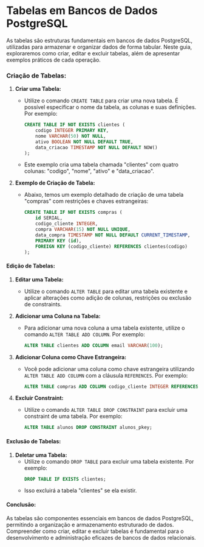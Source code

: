 # Tabelas em Bancos de Dados PostgreSQL

As tabelas são estruturas fundamentais em bancos de dados PostgreSQL, utilizadas para armazenar e organizar dados de forma tabular. Neste guia, exploraremos como criar, editar e excluir tabelas, além de apresentar exemplos práticos de cada operação.

### Criação de Tabelas:

1. **Criar uma Tabela:**
   - Utilize o comando `CREATE TABLE` para criar uma nova tabela. É possível especificar o nome da tabela, as colunas e suas definições. Por exemplo:
     ```sql
     CREATE TABLE IF NOT EXISTS clientes (
         codigo INTEGER PRIMARY KEY,
         nome VARCHAR(50) NOT NULL,
         ativo BOOLEAN NOT NULL DEFAULT TRUE,
         data_criacao TIMESTAMP NOT NULL DEFAULT NOW()
     );
     ```
   - Este exemplo cria uma tabela chamada "clientes" com quatro colunas: "codigo", "nome", "ativo" e "data_criacao".

2. **Exemplo de Criação de Tabela:**
   - Abaixo, temos um exemplo detalhado de criação de uma tabela "compras" com restrições e chaves estrangeiras:
     ```sql
     CREATE TABLE IF NOT EXISTS compras (
         id SERIAL,
         codigo_cliente INTEGER,
         compra VARCHAR(15) NOT NULL UNIQUE,
         data_compra TIMESTAMP NOT NULL DEFAULT CURRENT_TIMESTAMP,
         PRIMARY KEY (id),
         FOREIGN KEY (codigo_cliente) REFERENCES clientes(codigo)
     );
     ```

#### Edição de Tabelas:

1. **Editar uma Tabela:**
   - Utilize o comando `ALTER TABLE` para editar uma tabela existente e aplicar alterações como adição de colunas, restrições ou exclusão de constraints.

2. **Adicionar uma Coluna na Tabela:**
   - Para adicionar uma nova coluna a uma tabela existente, utilize o comando `ALTER TABLE ADD COLUMN`. Por exemplo:
     ```sql
     ALTER TABLE clientes ADD COLUMN email VARCHAR(100);
     ```

3. **Adicionar Coluna como Chave Estrangeira:**
   - Você pode adicionar uma coluna como chave estrangeira utilizando `ALTER TABLE ADD COLUMN` com a cláusula `REFERENCES`. Por exemplo:
     ```sql
     ALTER TABLE compras ADD COLUMN codigo_cliente INTEGER REFERENCES clientes(codigo);
     ```

4. **Excluir Constraint:**
   - Utilize o comando `ALTER TABLE DROP CONSTRAINT` para excluir uma constraint de uma tabela. Por exemplo:
     ```sql
     ALTER TABLE alunos DROP CONSTRAINT alunos_pkey;
     ```

#### Exclusão de Tabelas:

1. **Deletar uma Tabela:**
   - Utilize o comando `DROP TABLE` para excluir uma tabela existente. Por exemplo:
     ```sql
     DROP TABLE IF EXISTS clientes;
     ```
   - Isso excluirá a tabela "clientes" se ela existir.

#### Conclusão:

As tabelas são componentes essenciais em bancos de dados PostgreSQL, permitindo a organização e armazenamento estruturado de dados. Compreender como criar, editar e excluir tabelas é fundamental para o desenvolvimento e administração eficazes de bancos de dados relacionais.